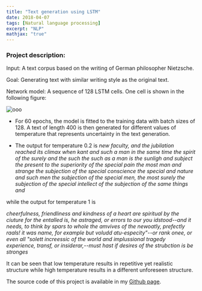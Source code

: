 ```yaml
---
title: "Text generation using LSTM"
date: 2018-04-07
tags: [Natural language processing]
excerpt: "NLP"
mathjax: "true"
---
```

### Project description:
Input: A text corpus based on the writing of German philosopher Nietzsche.

Goal: Generating text with similar writing style as the original text.

Network model: A sequence of 128 LSTM cells. One cell is shown in the following figure:

<img src="{{ site.url }}{{ site.baseurl }}/images/LSTM/lstm_cell.png" alt="ooo">


* For 60 epochs, the model is fitted to the training data with batch sizes of 128. A text of length 400  is then generated for different values of temperature that represents uncertainty in the text generation.

* The output for temperature 0.2 is
*new faculty, and the jubilation reached its climax when kant and such a man in the same time the spirit of the surely and the such the such
as a man is the sunligh and subject the present to the superiority of the special pain the most man and strange the subjection of the
special conscience the special and nature and such men the subjection of the
special men, the most surely the subjection of the special
intellect of the subjection of the same things and*

while the output for temperature 1 is

*cheerfulness, friendliness and kindness of a heart are spiritual by the
ciuture for the
entalled is, he astraged, or errors to our you idstood--and it needs,
to think by spars to whole the amvives of the newoatly, prefectly
raals! it was
name, for example but voludd atu-especity"--or rank onee, or even all
"solett increessic of the world and
implussional tragedy experience, transf, or insiderar,--must hast
if desires of the strubction is be stronges*

It can be seen that low temperature results in repetitive yet realistic structure while high temperature results in a different unforeseen structure.      

The source code of this project is available in my [Github page](https://github.com/MohammadrezaAzimi/TextGenerationLSTM-/blob/master/character%20level%20LSTM%20text%20generation%20(Language%20model).ipynb).
